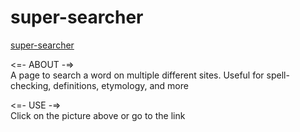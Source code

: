 # super-searcher

[super-searcher](http://super-searcher.herokuapp.com/)  

<=- ABOUT -=>  
A page to search a word on multiple different sites. Useful for spell-checking, definitions, etymology, and more  

<=- USE -=>  
Click on the picture above or go to the link   
